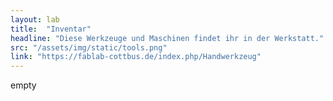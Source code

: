 ```yaml
---
layout: lab
title:  "Inventar"
headline: "Diese Werkzeuge und Maschinen findet ihr in der Werkstatt."
src: "/assets/img/static/tools.png"
link: "https://fablab-cottbus.de/index.php/Handwerkzeug"
---
```

empty
